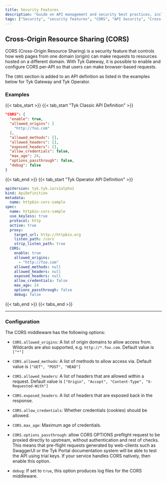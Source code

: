 ```yaml
---
title: Security Features
description: "Guide on API management and security best practices, including authentication, authorization, resource protection, governance, and OWASP threat mitigation with Tyk."
tags: ["Security", "security features", "CORS", "API Security", "Cross-Origin Resource Sharing", "Security", "Configuration"]
---
```


## Cross-Origin Resource Sharing (CORS)

CORS (Cross-Origin Resource Sharing) is a security feature that controls how web pages from one domain (origin) can make requests to resources hosted on a different domain. With Tyk Gateway, it is possible to enable and configure CORS per-API so that users can make browser-based requests.

The `CORS` section is added to an API definition as listed in the examples below for Tyk Gateway and Tyk Operator.

### Examples

{{< tabs_start >}}
{{< tab_start "Tyk Classic API Definition" >}}
```json
"CORS": {
  "enable": true,
  "allowed_origins": [
    "http://foo.com"
  ],
  "allowed_methods": [],
  "allowed_headers": [],
  "exposed_headers": [],
  "allow_credentials": false,
  "max_age": 24,
  "options_passthrough": false,
  "debug": false
}
```
{{< tab_end >}}
{{< tab_start "Tyk Operator API Definition" >}}
```yaml {linenos=true, linenostart=1, hl_lines=["14-24"]}
apiVersion: tyk.tyk.io/v1alpha1
kind: ApiDefinition
metadata:
  name: httpbin-cors-sample
spec:
  name: httpbin-cors-sample
  use_keyless: true
  protocol: http
  active: true
  proxy:
    target_url: http://httpbin.org
    listen_path: /cors
    strip_listen_path: true
  CORS:
    enable: true
    allowed_origins:
      - "http://foo.com"
    allowed_methods: null
    allowed_headers: null
    exposed_headers: null
    allow_credentials: false
    max_age: 24
    options_passthrough: false
    debug: false
```
{{< tab_end >}}
{{< tabs_end >}}

---

### Configuration

The CORS middleware has the following options:

* `CORS.allowed_origins`: A list of origin domains to allow access from. Wildcards are also supported, e.g. `http://*.foo.com`. Default value is `["*"]`

* `CORS.allowed_methods`: A list of methods to allow access via. Default value is `["GET", "POST", "HEAD"]`

* `CORS.allowed_headers`: A list of headers that are allowed within a request. Default value is `["Origin", "Accept", "Content-Type", "X-Requested-With"]`

* `CORS.exposed_headers`: A list of headers that are exposed back in the response.

* `CORS.allow_credentials`: Whether credentials (cookies) should be allowed.

* `CORS.max_age`: Maximum age of credentials.

* `CORS.options_passthrough`: allow CORS OPTIONS preflight request to be proxied directly to upstream, without authentication and rest of checks. This means that pre-flight requests generated by web-clients such as SwaggerUI or 
the Tyk Portal documentation system will be able to test the API using trial keys. If your service handles CORS natively, then enable this option.

* `debug`: If set to `true`, this option produces log files for the CORS middleware.

